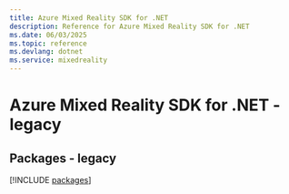 ```yaml
---
title: Azure Mixed Reality SDK for .NET
description: Reference for Azure Mixed Reality SDK for .NET
ms.date: 06/03/2025
ms.topic: reference
ms.devlang: dotnet
ms.service: mixedreality
---
```

# Azure Mixed Reality SDK for .NET - legacy
## Packages - legacy
[!INCLUDE [packages](mixed-reality-index.md)]
